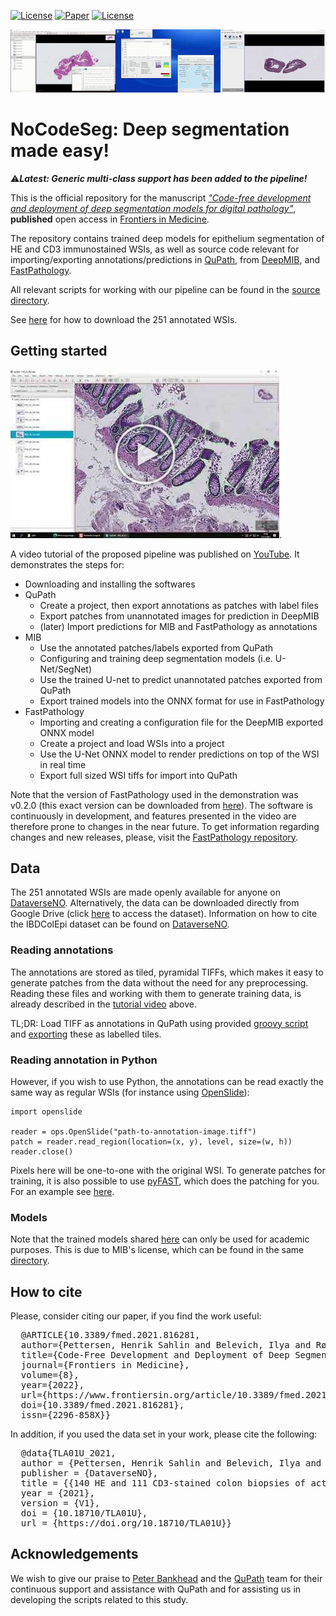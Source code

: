 [![License](https://img.shields.io/badge/License-MIT-green.svg)](https://opensource.org/licenses/MIT)
[![Paper](https://zenodo.org/badge/DOI/10.1038/s41598-017-17204-5.svg)](https://arxiv.org/abs/2111.08430)
[![License](https://img.shields.io/badge/Video-tutorial-red.svg)](https://www.youtube.com/watch?v=9dTfUwnL6zY)

<!---
<p float="left">
  <img src="figures/deepmib-demo.gif" />
  <img src="figures/inference-demo.gif" /> 
  <img src="figures/qupath-demo.gif" />
</p>
-->

<img src="figures/merged-demos.gif" />


# NoCodeSeg: Deep segmentation made easy!

⚠️***Latest: Generic multi-class support has been added to the pipeline!***

This is the official repository for the manuscript [*"Code-free development and deployment of deep segmentation models for digital pathology"*](https://arxiv.org/abs/2111.08430), **published** open access in [Frontiers in Medicine](https://www.frontiersin.org/articles/10.3389/fmed.2021.816281/full).

The repository contains trained deep models for epithelium segmentation of HE and CD3 immunostained WSIs, as well as source code relevant for importing/exporting annotations/predictions in [QuPath](https://qupath.github.io/), from [DeepMIB](http://mib.helsinki.fi/downloads.html), and [FastPathology](https://github.com/AICAN-Research/FAST-Pathology).

All relevant scripts for working with our pipeline can be found in the [source directory](https://github.com/andreped/NoCodeSeg/tree/main/source).

See [here](https://github.com/andreped/NoCodeSeg#data) for how to download the 251 annotated WSIs.

## Getting started

[![Watch the video](figures/youtube-thumbnail.jpg)](https://youtu.be/9dTfUwnL6zY).

A video tutorial of the proposed pipeline was published on [YouTube](https://www.youtube.com/watch?v=9dTfUwnL6zY&ab_channel=HenrikSahlinPettersen).
It demonstrates the steps for: 
* Downloading and installing the softwares
* QuPath
  * Create a project, then export annotations as patches with label files
  * Export patches from unannotated images for prediction in DeepMIB
  * (later) Import predictions for MIB and FastPathology as annotations
* MIB
  * Use the annotated patches/labels exported from QuPath
  * Configuring and training deep segmentation models (i.e. U-Net/SegNet)
  * Use the trained U-net to predict unannotated patches exported from QuPath
  * Export trained models into the ONNX format for use in FastPathology
* FastPathology
  * Importing and creating a configuration file for the DeepMIB exported ONNX model
  * Create a project and load WSIs into a project
  * Use the U-Net ONNX model to render predictions on top of the WSI in real time
  * Export full sized WSI tiffs for import into QuPath

Note that the version of FastPathology used in the demonstration was v0.2.0 (this exact version can be downloaded from [here](https://github.com/AICAN-Research/FAST-Pathology/releases/tag/v0.2.0)). The software is continuously in development, and features presented in the video are therefore prone to changes in the near future. To get information regarding changes and new releases, please, visit the [FastPathology repository](https://github.com/AICAN-Research/FAST-Pathology).

## Data
The 251 annotated WSIs are made openly available for anyone on [DataverseNO](https://doi.org/10.18710/TLA01U). Alternatively, the data can be downloaded directly from Google Drive (click [here](https://drive.google.com/drive/folders/1eUVs1DA1UYayUYjr8_aY3O5xDgV1uLvH?usp=sharing) to access the dataset). Information on how to cite the IBDColEpi dataset can be found on [DataverseNO](https://doi.org/10.18710/TLA01U).

### Reading annotations
The annotations are stored as tiled, pyramidal TIFFs, which makes it easy to generate patches from the data without the need for any preprocessing. Reading these files and working with them to generate training data, is already described in the [tutorial video](https://github.com/andreped/NoCodeSeg#getting-started) above.

TL;DR: Load TIFF as annotations in QuPath using provided [groovy script](https://github.com/andreped/NoCodeSeg/blob/main/source/importPyramidalTIFF.groovy) and [exporting](https://github.com/andreped/NoCodeSeg/blob/main/source/exportTiles.groovy) these as labelled tiles.

### Reading annotation in Python
However, if you wish to use Python, the annotations can be read exactly the same way as regular WSIs (for instance using [OpenSlide](https://pypi.org/project/openslide-python/)):
```
import openslide

reader = ops.OpenSlide("path-to-annotation-image.tiff")
patch = reader.read_region(location=(x, y), level, size=(w, h))
reader.close()
```

Pixels here will be one-to-one with the original WSI. To generate patches for training, it is also possible to use [pyFAST](https://pypi.org/project/pyFAST/), which does the patching for you. For an example see [here](https://fast.eriksmistad.no/python-tutorial-wsi.html#autotoc_md133).

### Models
Note that the trained models shared [here](https://github.com/andreped/NoCodeSeg/tree/main/models) can only be used for academic purposes. This is due to MIB's license, which can be found in the same [directory](https://github.com/andreped/NoCodeSeg/blob/main/models/LICENSE).

## How to cite
Please, consider citing our paper, if you find the work useful:
<pre>
  @ARTICLE{10.3389/fmed.2021.816281,
  author={Pettersen, Henrik Sahlin and Belevich, Ilya and Røyset, Elin Synnøve and Smistad, Erik and Simpson, Melanie Rae and Jokitalo, Eija and Reinertsen, Ingerid and Bakke, Ingunn and Pedersen, André},   
  title={Code-Free Development and Deployment of Deep Segmentation Models for Digital Pathology},      
  journal={Frontiers in Medicine},      
  volume={8},      
  year={2022},      
  url={https://www.frontiersin.org/article/10.3389/fmed.2021.816281},       
  doi={10.3389/fmed.2021.816281},      
  issn={2296-858X}}
</pre>

In addition, if you used the data set in your work, please cite the following:
<pre>
  @data{TLA01U_2021,
  author = {Pettersen, Henrik Sahlin and Belevich, Ilya and Røyset, Elin Synnøve and Smistad, Erik and Jokitalo, Eija and Reinertsen, Ingerid and Bakke, Ingunn and Pedersen, André},
  publisher = {DataverseNO},
  title = {{140 HE and 111 CD3-stained colon biopsies of active and inactivate inflammatory bowel disease with epithelium annotated: the IBDColEpi dataset}},
  year = {2021},
  version = {V1},
  doi = {10.18710/TLA01U},
  url = {https://doi.org/10.18710/TLA01U}}
</pre>

## Acknowledgements
We wish to give our praise to [Peter Bankhead](https://www.ed.ac.uk/pathology/people/staff-students/peter-bankhead) and the [QuPath](https://github.com/qupath/qupath) team for their continuous support and assistance with QuPath and for assisting us in developing the scripts related to this study.
